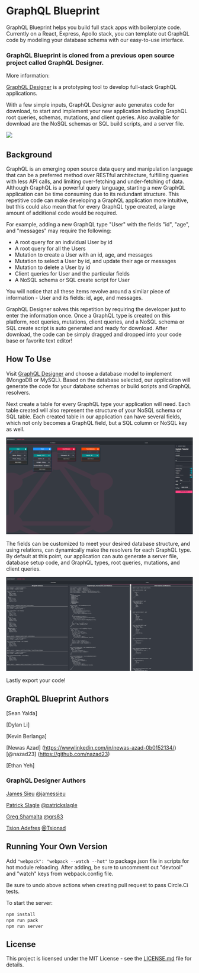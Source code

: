 # GraphQL Blueprint

GraphQL Blueprint helps you build full stack apps with boilerplate code. Currently on a React, Express, Apollo stack, you can template out GraphQL code by modeling your database schema with our easy-to-use interface.

### GraphQL Blueprint is cloned from a previous open source project called GraphQL Designer. 
More information:

[GraphQL Designer](http://graphqldesigner.com/) is a prototyping tool to develop full-stack GraphQL applications.

With a few simple inputs, GraphQL Designer auto generates code for download, to start and implement your new application including GraphQL root queries, schemas, mutations, and client queries. Also available for download are the NoSQL schemas or SQL build scripts, and a server file.

![](graphql.gif)

## Background

GraphQL is an emerging open source data query and manipulation language that can be a preferred method over RESTful architecture, fulfilling queries with less API calls, and limiting over-fetching and under-fetching of data. Although GraphQL is a powerful query language, starting a new GraphQL application can be time consuming due to its redundant structure. This repetitive code can make developing a GraphQL application more intuitive, but this could also mean that for every GraphQL type created, a large amount of additional code would be required.

For example, adding a new GraphQL type "User" with the fields "id", "age", and "messages" may require the following:
- A root query for an individual User by id
- A root query for all the Users
- Mutation to create a User with an id, age, and messages
- Mutation to select a User by id, and update their age or messages
- Mutation to delete a User by id
- Client queries for User and the particular fields
- A NoSQL schema or SQL create script for User

You will notice that all these items revolve around a similar piece of information - User and its fields: id, age, and messages.

GraphQL Designer solves this repetition by requiring the developer just to enter the information once. Once a GraphQL type is created on this platform, root queries, mutations, client queries, and a NoSQL schema or SQL create script is auto generated and ready for download. After download, the code can be simply dragged and dropped into your code base or favorite text editor!

## How To Use

Visit [GraphQL Designer](http://graphqldesigner.com/) and choose a database model to implement (MongoDB or MySQL). Based on the database selected, our application will generate the code for your database schemas or build scripts and GraphQL resolvers.

Next create a table for every GraphQL type your application will need. Each table created will also represent the structure of your NoSQL schema or SQL table. Each created table in our application can have several fields, which not only becomes a GraphQL field, but a SQL column or NoSQL key as well.

![](Screenshots/Screenshot-SchemaUpdated.png)

The fields can be customized to meet your desired database structure, and using relations, can dynamically make the resolvers for each GraphQL type. By default at this point, our application can auto generate a server file, database setup code, and GraphQL types, root queries, mutations, and client queries.

![](Screenshots/Screenshot-CodeUpdated.png)

Lastly export your code!

## GraphQL Blueprint Authors

[Sean Yalda]

[Dylan Li]

[Kevin Berlanga]

[Newas Azad] (https://wwwlinkedin.com/in/newas-azad-0b0152134/) [@nazad23] (https://github.com/nazad23)

[Ethan Yeh]

### GraphQL Designer Authors

[James Sieu](https://www.linkedin.com/in/james-sieu/) [@jamessieu](https://github.com/jamessieu)

[Patrick Slagle](https://www.linkedin.com/in/patrickslagle/) [@patrickslagle](https://github.com/patrickslagle)

[Greg Shamalta](https://www.linkedin.com/in/gregory-shamalta/) [@grs83](https://github.com/grs83)

[Tsion Adefres](https://www.linkedin.com/in/tadefres/) [@Tsionad](https://github.com/Tsionad)

## Running Your Own Version

Add `"webpack": "webpack --watch --hot"` to package.json file in scripts for hot module reloading. After adding, be sure to uncomment out "devtool" and "watch" keys from webpack.config file. 

Be sure to undo above actions when creating pull request to pass Circle.Ci tests.

To start the server:
```
npm install
npm run pack
npm run server
```

## License

This project is licensed under the MIT License - see the [LICENSE.md](https://github.com/GraphQL-Designer/graphqldesigner.com/blob/master/LICENSE.md) file for details.
